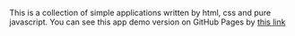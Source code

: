 This is a collection of simple applications written by html, css and pure javascript. You can see this app demo version on GitHub Pages by [this link](https://voverg.github.io/50-simple-projects/ 'Look at this app demo')


